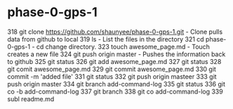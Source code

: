 # phase-0-gps-1
318  git clone https://github.com/shaunyee/phase-0-gps-1.git - Clone pulls data from github to local
  319  ls - List the files in the directory
  321  cd phase-0-gps-1 - cd change directory.
  323  touch awesome_page.md - Touch creates a new file
  324  git push origin master - Pushes the information back to github
  325  git status 
  326  git add awesome_page.md
  327  git status
  328  git comit awesome_page.md
  329  git commit awesome_page.md
  330  git commit -m 'added file'
  331  git status
  332  git push origin masteer
  333  git push origin master
  334  git branch add-command-log
  335  git status
  336  git co -b add-command-log
  337  git branch
  338  git co add-command-log
  339  subl readme.md